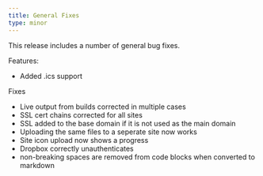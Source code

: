 ```yaml
---
title: General Fixes
type: minor
---
```



This release includes a number of general bug fixes.

Features:

* Added .ics support


Fixes

* Live output from builds corrected in multiple cases
* SSL cert chains corrected for all sites
* SSL added to the base domain if it is not used as the main domain
* Uploading the same files to a seperate site now works
* Site icon upload now shows a progress
* Dropbox correctly unauthenticates
* non-breaking spaces are removed from code blocks when converted to markdown